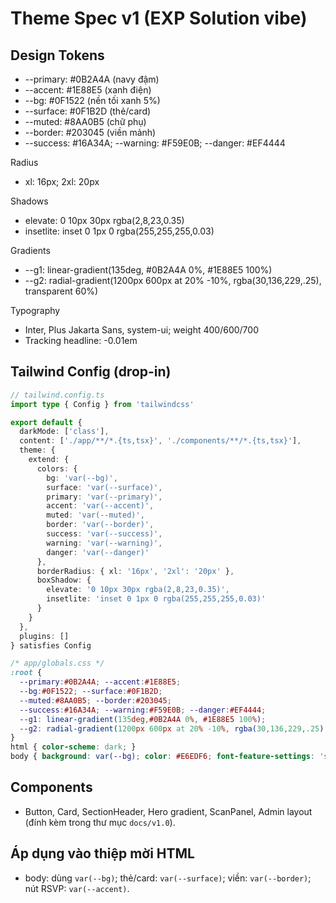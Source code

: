 # Theme Spec v1 (EXP Solution vibe)

## Design Tokens
- --primary: #0B2A4A (navy đậm)
- --accent: #1E88E5 (xanh điện)
- --bg: #0F1522 (nền tối xanh 5%)
- --surface: #0F1B2D (thẻ/card)
- --muted: #8AA0B5 (chữ phụ)
- --border: #203045 (viền mảnh)
- --success: #16A34A; --warning: #F59E0B; --danger: #EF4444

Radius
- xl: 16px; 2xl: 20px

Shadows
- elevate: 0 10px 30px rgba(2,8,23,0.35)
- insetlite: inset 0 1px 0 rgba(255,255,255,0.03)

Gradients
- --g1: linear-gradient(135deg, #0B2A4A 0%, #1E88E5 100%)
- --g2: radial-gradient(1200px 600px at 20% -10%, rgba(30,136,229,.25), transparent 60%)

Typography
- Inter, Plus Jakarta Sans, system-ui; weight 400/600/700
- Tracking headline: -0.01em

## Tailwind Config (drop-in)
```ts
// tailwind.config.ts
import type { Config } from 'tailwindcss'

export default {
  darkMode: ['class'],
  content: ['./app/**/*.{ts,tsx}', './components/**/*.{ts,tsx}'],
  theme: {
    extend: {
      colors: {
        bg: 'var(--bg)',
        surface: 'var(--surface)',
        primary: 'var(--primary)',
        accent: 'var(--accent)',
        muted: 'var(--muted)',
        border: 'var(--border)',
        success: 'var(--success)',
        warning: 'var(--warning)',
        danger: 'var(--danger)'
      },
      borderRadius: { xl: '16px', '2xl': '20px' },
      boxShadow: {
        elevate: '0 10px 30px rgba(2,8,23,0.35)',
        insetlite: 'inset 0 1px 0 rgba(255,255,255,0.03)'
      }
    }
  },
  plugins: []
} satisfies Config
```

```css
/* app/globals.css */
:root {
  --primary:#0B2A4A; --accent:#1E88E5;
  --bg:#0F1522; --surface:#0F1B2D;
  --muted:#8AA0B5; --border:#203045;
  --success:#16A34A; --warning:#F59E0B; --danger:#EF4444;
  --g1: linear-gradient(135deg,#0B2A4A 0%, #1E88E5 100%);
  --g2: radial-gradient(1200px 600px at 20% -10%, rgba(30,136,229,.25), transparent 60%);
}
html { color-scheme: dark; }
body { background: var(--bg); color: #E6EDF6; font-feature-settings: 'ss01' on; }
```

## Components
- Button, Card, SectionHeader, Hero gradient, ScanPanel, Admin layout (đính kèm trong thư mục `docs/v1.0`).

## Áp dụng vào thiệp mời HTML
- body: dùng `var(--bg)`; thẻ/card: `var(--surface)`; viền: `var(--border)`; nút RSVP: `var(--accent)`.

